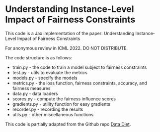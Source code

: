 # Understanding Instance-Level Impact of Fairness Constraints

This code is a Jax implementation of the paper: Understanding Instance-Level Impact of Fairness Constraints

For anonymous review in ICML 2022. DO NOT DISTRIBUTE.

The code structure is as follows:

- train.py - the code to train a model subject to fairness constraints
- test.py - utils to evaluate the metrics
- models.py - specify the models
- metrics.py - the loss function, fairness constraints, accuracy, and fairness measures
- data.py - data loaders
- scores.py - compute the fairness influence scores
- gradients.py - utility function for easy gradients
- recorder.py - recording the results
- utils.py - other miscellaneous functions

This code is partially adapted from the Github repo [Data Diet](https://github.com/mansheej/data_diet).